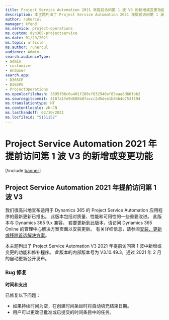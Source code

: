 ```yaml
---
title: Project Service Automation 2021 年提前访问第 1 波 V3 的新增或变更功能
description: 本主题列出了 Project Service Automation 2021 年提前访问第 1 波 V3 中推出的功能和修补程序。
author: ruhercul
manager: kfend
ms.service: project-operations
ms.custom: dyn365-projectservice
ms.date: 01/29/2021
ms.topic: article
ms.author: ruhercul
audience: Admin
search.audienceType:
- admin
- customizer
- enduser
search.app:
- D365CE
- D365PS
- ProjectOperations
ms.openlocfilehash: 3895f06c6a401f200cf832940ef85eaa8d66fbb2
ms.sourcegitcommit: 418fa1fe9d605b8faccc2d5dee1b04b4e753f194
ms.translationtype: HT
ms.contentlocale: zh-CN
ms.lasthandoff: 02/10/2021
ms.locfileid: "5151152"
---
```

# <a name="whats-new-or-changed-in-project-service-automation-early-access-wave-1-2021-v3"></a>Project Service Automation 2021 年提前访问第 1 波 V3 的新增或变更功能

[!include [banner](../includes/psa-now-project-operations.md)]

## <a name="project-service-automation-early-access-wave-1-2021-v3"></a>Project Service Automation 2021 年提前访问第 1 波 V3

我们很高兴地宣布适用于 Dynamics 365 的 Project Service Automation 应用程序的最新更新已推出。 此版本包括对质量、性能和可用性的一些重要改进。 此版本与 Dynamics 365 9.x 兼容。 若要更新到此版本，请访问 Dynamics 365 Online 的管理中心解决方案页面以安装更新。 有关详细信息，请参阅[安装、更新或移除首选解决方案](https://docs.microsoft.com/power-platform/admin/install-remove-preferred-solution)。

本主题列出了 Project Service Automation V3 2021 年提前访问第 1 波中新增或变更的功能和修补程序。 此版本的内部版本号为 V3.10.49.3，通过 2021 年 2 月的自动更新公开发布。


### <a name="bug-fixes"></a>Bug 修复

**时间和支出**

已修复以下问题：

- 如果持续时间为空，在创建时间条目时将自动填充结束日期。
- 用户可以更改已批准或已提交的时间条目中的任务。

